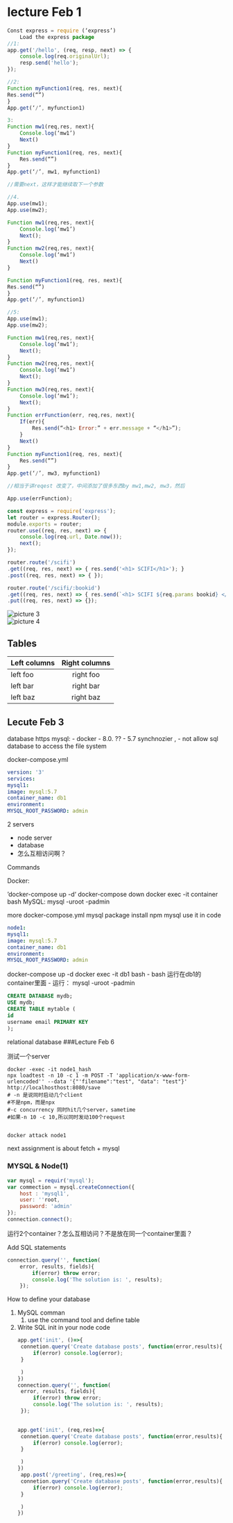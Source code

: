 # lecture Feb 1
```javascript
Const express = require (‘express’)
	Load the express package
//1:
app.get('/hello', (req, resp, next) => { 
    console.log(req.originalUrl); 
    resp.send('hello'); 
});
```
```js
//2:
Function myFunction1(req, res, next){
Res.send(“”)
}
App.get(‘/’, myfunction1)
```
```js
3:
Function mw1(req,res, next){
	Console.log(‘mw1’)
	Next()
}
Function myFunction1(req, res, next){
    Res.send(“”)
}
App.get(‘/’, mw1, myfunction1)

//需要next，这样才能继续取下一个参数
```
```javascript
//4.
App.use(mw1);
App.use(mw2);

Function mw1(req,res, next){
	Console.log(‘mw1’)
	Next();
}
Function mw2(req,res, next){
	Console.log(‘mw1’)
	Next()
}

Function myFunction1(req, res, next){
Res.send(“”)
}
App.get(‘/’, myfunction1)
```
```js
//5:
App.use(mw1);
App.use(mw2);

Function mw1(req,res, next){
	Console.log(‘mw1’);
	Next();
}
Function mw2(req,res, next){
	Console.log(‘mw1’)
    Next();
}
Function mw3(req,res, next){
	Console.log(‘mw1’);
    Next();
}
Function errFunction(err, req,res, next){
	If(err){
		Res.send(“<h1> Error:” + err.message + “</h1>”);
    }	
    Next()
}
Function myFunction1(req, res, next){
    Res.send(“”)
}
App.get(‘/’, mw3, myfunction1)

//相当于讲reqest 改变了，中间添加了很多东西by mw1,mw2, mw3，然后

App.use(errFunction);
```

```javascript
const express = require('express');
let router = express.Router();
module.exports = router;
router.use((req, res, next) => {
    console.log(req.url, Date.now());
    next();
});

router.route('/scifi')
.get((req, res, next) => { res.send('<h1> SCIFI</h1>'); }
.post((req, res, next) => { });

router.route('/scifi/:bookid')
.get((req, res, next) => { res.send(`<h1> SCIFI ${req.params bookid} </h1>`);})
.put((req, res, next) => {});
```

![picture 3](images/605910ae5e50ddfe6ba3bdf5722c390d84f246698cb7eb5dcbb14bb2434d895e.png)  
![picture 4](images/605910ae5e50ddfe6ba3bdf5722c390d84f246698cb7eb5dcbb14bb2434d895e.png)  
## Tables

| Left columns  | Right columns |
| ------------- |:-------------:|
| left foo      | right foo     |
| left bar      | right bar     |
| left baz      | right baz     |

## Lecute Feb 3
database
https
mysql:
	- docker
	- 8.0. ??
	- 5.7 synchnozier , 
    	- not allow sql database to access the file system

docker-compose.yml
```yml
version: '3'
services:
mysql1:
image: mysql:5.7
container_name: db1
environment:
MYSQL_ROOT_PASSWORD: admin
```

2 servers
- node server
- database
- 怎么互相访问啊？

Commands

Docker:

’docker-compose up -d‘
docker-compose down
docker exec -it container bash
MySQL:
mysql -uroot -padmin

more docker-compose.yml
mysql package
install npm mysql
use it in code

```yml
node1:
mysql1:
image: mysql:5.7
container_name: db1
environment:
MYSQL_ROOT_PASSWORD: admin
```
docker-compose up -d
docker exec -it db1 bash
	- bash 运行在db1的container里面
	- 运行： mysql -uroot -padmin

```sql
CREATE DATABASE mydb;
USE mydb;
CREATE TABLE mytable (
id
username email PRIMARY KEY
);
```
relational database 
###Lecture Feb 6

测试一个server
```shell
docker -exec -it node1_hash
npx loadtest -n 10 -c 1 -m POST -T 'application/x-www-form-urlencoded'' --data '{"'filename":"test", "data": "test"}' http://localhosthost:8080/save
# -n 是说同时启动几个client
#不是npm，而是npx
#-c concurrency 同时hit几个server，sametime
#如果-n 10 -c 10,所以同时发动100个request


docker attack node1
```
next assignment is about fetch + mysql

### MYSQL & Node(1)
```js
var mysql = requir('mysql');
var commection = mysql.createConnection({
	host : 'mysql1',
	user: ''root,
	password: 'admin'
});
connection.connect();
```
运行2个container？怎么互相访问？不是放在同一个container里面？

Add SQL statements
```js
connection.query('', function(
	error, results, fields){
		if(error) throw error;
		console.log('The solution is: ', results);
	});

```
How to define your database
1. MySQL comman
   1. use the command tool and define table
2. Write SQL init in your node code
   ```js
   app.get('init', ()=>{
	connetion.query('Create database posts', function(error,results){
		if(error) console.log(error);
	}

	)
   })
   connection.query('', function(
	error, results, fields){
		if(error) throw error;
		console.log('The solution is: ', results);
	});
	
   ```
   ```js
   app.get('init', (req,res)=>{
	connetion.query('Create database posts', function(error,results){
		if(error) console.log(error);
	}

	)
   })
    app.post('/greeting', (req,res)=>{
	connetion.query('Create database posts', function(error,results){
		if(error) console.log(error);
	}

	)
   })
   ```



